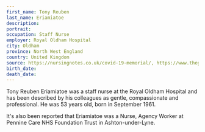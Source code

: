 ```yaml
---
first_name: Tony Reuben
last_name: Eriamiatoe
description: 
portrait: 
occupation: Staff Nurse
employer: Royal Oldham Hospital
city: Oldham
province: North West England
country: United Kingdom
source: https://nursingnotes.co.uk/covid-19-memorial/, https://www.theguardian.com/world/2020/apr/16/doctors-nurses-porters-volunteers-the-uk-health-workers-who-have-died-from-covid-19
birth_date: 
death_date: 
---
```


Tony Reuben Eriamiatoe was a staff nurse at the Royal Oldham Hospital and has been described by his colleagues as gentle, compassionate and professional. He was 53 years old, born in September 1961.

It's also been reported that Eriamiatoe was a Nurse, Agency Worker at Pennine Care NHS Foundation Trust in Ashton-under-Lyne.